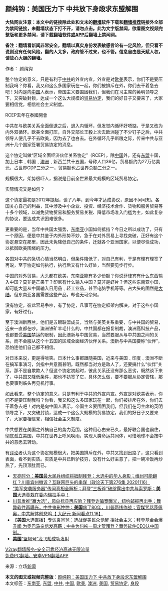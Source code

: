  <h2>颜纯钩：美国压力下 中共放下身段求东盟解围</h2> <p class="notice"><b>大陆网友注意：本文中的链接除此处和文末的<a href="https://github.com/bannedbook/fanqiang" >翻墙</a>软件下载和<a href="https://github.com/killgcd/justmysocks/blob/master/README.md">翻墙推荐</a>链接外全部为禁网链接，未翻墙状态下打不开，请勿点击。此为文字版禁闻，欲看图文视频完整版和更多禁闻，请下载<a href="https://github.com/bannedbook/fanqiang">翻墙软件或APP</a>后翻墙上禁闻网。</p><p>备注：翻墙看新闻非常安全，翻墙以真实身份发表敏感言论有一定风险，但只看不说则没有任何风险，翻的人太多，政府管不过来，也不管。信息自由是天赋人权，请放心大胆的翻墙。</b></p>  <div class="entry"> <p>作者： 颜纯钩</p> <p id="summary">整个协定的意义，只是有利于<a href="https://www.bannedbook.org/bnews/tag/%e4%b8%ad%e5%85%b1/" class="st_tag internal_tag" rel="tag" title="标签 中共 下的日志">中共</a>的外宣内宣。外宣是对<a href="https://www.bannedbook.org/bnews/tag/%e6%ac%a7%e7%be%8e/" class="st_tag internal_tag" rel="tag" title="标签 欧美 下的日志">欧美</a>表示，你们不是要压制我吗？你看，我又和这么多国家玩在一起，你们被排斥在外，你们去干着急去吧！对内是向<span class='wp_keywordlink_affiliate'><a href="https://www.bannedbook.org/" title="中国" target="_blank">中国</a></span>人表示，帝国主义要围困我们，但我们在习主席的英明领导之下，又突破封锁，达成一个这么大规模的<a href="https://www.bannedbook.org/bnews/tag/%E8%B4%B8%E6%98%93%E5%8D%8F%E5%AE%9A/" class="st_tag internal_tag" rel="tag" title="标签 贸易协定 下的日志">贸易协定</a>，我们的好日子又要来了，大家要相信党，相信社会主义制度。</p> <p id="conimg"></p> <p>RCEP去年在泰國開會</p>  <p>中共在与欧美关系全面倒退之后，退入内循环，但发觉内循环好唔掂，于是又改为内外双循环。欧美全面打压，自外交部长王毅上次去欧洲碰了不少钉子之后，中共领导人便几乎不去欧美，因为去了也白去。在外循环几乎断粮之际，传来中共与亚洲十几个国家签署贸易协定的消息。</p> <p>这个协定叫做“区域全面经济伙伴关系协定”（RCEP），除<a href="https://www.bannedbook.org/bnews/tag/%E4%B8%AD%E5%9B%BD/" class="st_tag internal_tag" rel="tag" title="标签 中国 下的日志">中国</a>外，还有<a href="https://www.bannedbook.org/bnews/tag/%E4%B8%9C%E7%9B%9F/" class="st_tag internal_tag" rel="tag" title="标签 东盟 下的日志">东盟</a>十国，加上日本﹑韩国﹑<a href="https://www.bannedbook.org/bnews/tag/%e6%be%b3%e6%b4%b2/" class="st_tag internal_tag" rel="tag" title="标签 澳洲 下的日志">澳洲</a>﹑新西兰共十五国，号称人口36亿，贸易额约为27万亿美元，占世界GDP三分之一，贸易额也占世界总额三分之一。</p> <p>规模很大，架势很吓人，据说是目前全世界最大规模的区域贸易协定。</p> <p>实际情况又是如何？</p>  <p>这个协定最初是2012年提起，谈了八年，到今年才达成协议，原因不问可知。各国关心自己的利益，其中涉及中小企业、投资、经济技术合作、货物和服务贸易等十多个领域，以减免货物贸易和服务贸易关税、降低市场准入门槛为主，如此复杂的协议，要达成共识困难很多。</p> <p>更重要的是，当年中共国太强势，<a href="https://www.bannedbook.org/bnews/tag/%e4%b8%9c%e5%8d%97%e4%ba%9a/" class="st_tag internal_tag" rel="tag" title="标签 东南亚 下的日志">东南亚</a>小国如何抵挡？今日之所以成功了，只有一个原因，便是中共鉴于内外形势不妙，急于在对外贸易上寻找突破，正好有这个协定悬空在那里，因此未免降低自己的条件，迁就各个亚洲国家，以便尽快成功，以抵御欧美围堵的压力。</p> <p>各国对中共的急切心情当然明白，但条件降低了，对自己有利，于是有理冇理签了再说，至于协定如何执行，执行后又有什么好处，当然要见步行步。</p> <p>中国的对外贸易，大头都在欧美，东南亚能有多少份额？你说菲律宾有什么东西输入中国？莫非是芒果干？印尼有什么输入中国？莫非是虾片？但这些东南亚小国，却可能大量从中国输入日用品﹑轻工业品，甚至电脑手机等等。占大头的固然是<span class='wp_keywordlink_affiliate'><a href="https://www.bannedbook.org/" title="大陆" target="_blank">大陆</a></span>，但东南亚各国需要这些产品，却也无可奈何。</p>  <p>没有协定，彼此容易争吵，有了协定，凡事可在协定框架内解决，对于这些小国家，有好过冇。</p> <p>至于澳洲新西兰，他们是五眼联盟成员，当然与美英关系重要，与中共国的贸易，近来一直都在吵。澳洲铁矿羊毛什么的，中共国都在报复制裁，澳洲高科技产品，也都要受<a href="https://www.bannedbook.org/bnews/tag/%e7%be%8e%e5%9b%bd/" class="st_tag internal_tag" rel="tag" title="标签 美国 下的日志">美国</a>禁运的限制，因此澳新与中国贸易，当然要服从与中共国之间的关系，而不会服从这个十五国的区域全面经济伙伴关系。澳新与中共国要称“伙伴”，恐怕连他们自己都不相信。</p> <p>对日本来说，更是得啖笑。日本什么事都跟随美国，近来与美国﹑印度﹑澳洲不断在搞军事演习，剑指中共意图甚明。既然都当对方是敌人了，还要搞什么“伙伴”关系，那不是自欺欺人？但这个协定初起时，彼此关系还没有那么恶劣，既然谈下来了，中共国又降低条件，那也不妨签了它，具体怎么做，要不要服从协定管辖，那也要事到临头再见机行事。</p> <p>如此看来，整个协定的意义，只是有利于中共的外宣内宣。外宣是对欧美表示，你们不是要压制我吗？你看，我又和这么多国家玩在一起，你们被排斥在外，你们去干着急去吧！对内是向中国人表示，帝国主义要围困我们，但我们在习主席的英明领导之下，又突破封锁，达成一个这么大规模的贸易协定，我们的好日子又要来了，大家要相信党，相信社会主义制度。</p>  <p>中共想要在美国之外搞自己的势力范围，这种用心由来已久，最好联合国也霸住，彻底孤立美国，中共在世界上呼风唤雨，实现人类命运共同体，可惜地球不会按中共的意愿去转动。</p> <p>有<span class='wp_keywordlink_affiliate'><a href="https://www.bannedbook.org/bnews/comments/" title="新闻评论" target="_blank">评论</a></span>者认为这个协定规模很大，把美国排斥在外，中共又找到出路了，这只看到表面，看不到实质。实质是中共已黔驴技穷，没有什么好主意了，把一碗冷饭再炒热了，先顶顶肚而已。</p> <ul class='op-related-articles' title='相关阅读'> <li><a href='https://www.bannedbook.org/bnews/cbnews/20201117/1432287.html' target='_blank'>天亮时分：<b>美国</b>最大民兵组织将抵制拜登；大选中的华人身影；维州可能翻红？川普宾州撤诉？互联网巨头的串谋（政论天下第276集 20201116）</a></li> <li><a href='https://www.bannedbook.org/bnews/bannedvideo/20201117/1432267.html' target='_blank'>“美军突袭服务器”传闻真相全解析；拜登“三板斧”破绽露出中共与索罗斯；<b>美国</b>大选竟栽在委内瑞拉手中！</a></li> <li><a href='https://www.bannedbook.org/bnews/bannedvideo/20201117/1432254.html' target='_blank'>川普发推“赢大选”，风向标县再应验？拜登诈骗案曝光，纽约邮报再出手；舞弊软件再曝光，中共鬼影忡忡；<b>美国</b>病了80年，川普两线作战；官媒咒骂蓬佩奥，中共解体前悲鸣【 大纪元 新闻看点11.16】</a></li> <li><a href='https://www.bannedbook.org/bnews/bannedvideo/20201117/1432239.html' target='_blank'>【<b>美国</b>大选直播】专访袁爸爸：选战促美民众觉醒 拒社会主义；拜登基金会爆丑闻 为奥巴马亲信发高薪；中共为何拖一周才贺拜登？舞弊软件CEO认中国制。</a></li> <li><a href='https://www.bannedbook.org/bnews/worldnews/usa/20201117/1432233.html' target='_blank'><b>美国</b>“坚韧号”龙飞船成功发射</a></li> </ul> <p class="texttj"> <a href="https://www.bannedbook.org/forum23/topic22702.html" target="_blank">V2ray翻墙服务-安全可靠经济高速无限流量</a><br/> <a href="https://github.com/bannedbook/fanqiang/wiki/%E7%A6%81%E9%97%BB%E7%BD%91%E5%AE%89%E5%8D%93%E7%BF%BB%E5%A2%99%E6%96%B0%E9%97%BBAPP" target="_blank">免费PC翻墙、安卓VPN翻墙APP</a></p><p> 来源：立场<span class='wp_keywordlink_affiliate'><a href="https://www.bannedbook.org/" title="新闻">新闻</a></span> </p><a name='sharetosocial'></a>       <div><b>本文的图文或视频完整版</b>：<a href='https://www.bannedbook.org/bnews/comments/20201117/1432294.html'>颜纯钩：美国压力下 中共放下身段求东盟解围</a></div>  </div><!--END ENTRY--> <div class="postfooter"> <div>本文标签：<a href="https://www.bannedbook.org/bnews/tag/%e4%b8%9c%e5%8d%97%e4%ba%9a/" rel="tag">东南亚</a>, <a href="https://www.bannedbook.org/bnews/tag/%E4%B8%9C%E7%9B%9F/" rel="tag">东盟</a>, <a href="https://www.bannedbook.org/bnews/tag/%e4%b8%ad%e5%85%b1/" rel="tag">中共</a>, <a href="https://www.bannedbook.org/bnews/tag/%E4%B8%AD%E5%9B%BD/" rel="tag">中国</a>, <a href="https://www.bannedbook.org/bnews/tag/%e6%ac%a7%e7%be%8e/" rel="tag">欧美</a>, <a href="https://www.bannedbook.org/bnews/tag/%e6%be%b3%e6%b4%b2/" rel="tag">澳洲</a>, <a href="https://www.bannedbook.org/bnews/tag/%e7%be%8e%e5%9b%bd/" rel="tag">美国</a>, <a href="https://www.bannedbook.org/bnews/tag/%E8%B4%B8%E6%98%93%E5%8D%8F%E5%AE%9A/" rel="tag">贸易协定</a>, <a href="https://www.bannedbook.org/bnews/tag/%E8%BA%AB%E6%AE%B5/" rel="tag">身段</a></div>  </div><!--END POSTFOOTER--> 